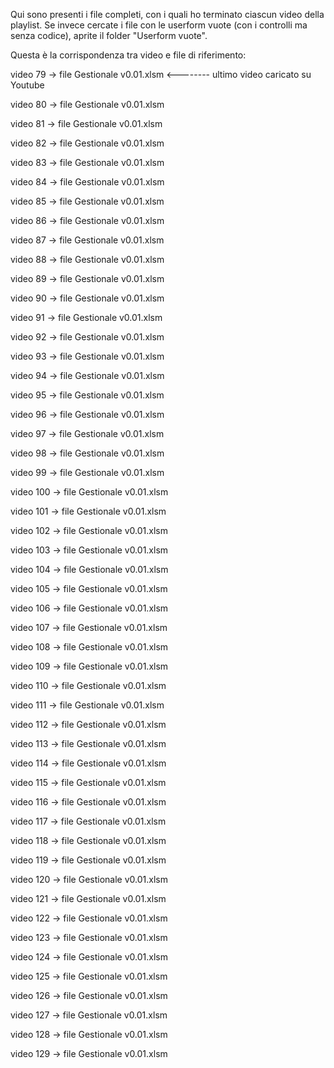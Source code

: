 Qui sono presenti i file completi, con i quali ho terminato ciascun video della playlist. Se invece cercate i file con le userform vuote (con i controlli ma senza codice), aprite il folder "Userform vuote".

Questa è la corrispondenza tra video e file di riferimento:

video 79 -> file Gestionale v0.01.xlsm     <-------- ultimo video caricato su Youtube

video 80 -> file Gestionale v0.01.xlsm

video 81 -> file Gestionale v0.01.xlsm

video 82 -> file Gestionale v0.01.xlsm

video 83 -> file Gestionale v0.01.xlsm

video 84 -> file Gestionale v0.01.xlsm

video 85 -> file Gestionale v0.01.xlsm

video 86 -> file Gestionale v0.01.xlsm

video 87 -> file Gestionale v0.01.xlsm

video 88 -> file Gestionale v0.01.xlsm

video 89 -> file Gestionale v0.01.xlsm

video 90 -> file Gestionale v0.01.xlsm

video 91 -> file Gestionale v0.01.xlsm

video 92 -> file Gestionale v0.01.xlsm

video 93 -> file Gestionale v0.01.xlsm

video 94 -> file Gestionale v0.01.xlsm

video 95 -> file Gestionale v0.01.xlsm

video 96 -> file Gestionale v0.01.xlsm

video 97 -> file Gestionale v0.01.xlsm

video 98 -> file Gestionale v0.01.xlsm

video 99 -> file Gestionale v0.01.xlsm

video 100 -> file Gestionale v0.01.xlsm

video 101 -> file Gestionale v0.01.xlsm

video 102 -> file Gestionale v0.01.xlsm

video 103 -> file Gestionale v0.01.xlsm

video 104 -> file Gestionale v0.01.xlsm

video 105 -> file Gestionale v0.01.xlsm

video 106 -> file Gestionale v0.01.xlsm

video 107 -> file Gestionale v0.01.xlsm

video 108 -> file Gestionale v0.01.xlsm

video 109 -> file Gestionale v0.01.xlsm

video 110 -> file Gestionale v0.01.xlsm

video 111 -> file Gestionale v0.01.xlsm

video 112 -> file Gestionale v0.01.xlsm

video 113 -> file Gestionale v0.01.xlsm

video 114 -> file Gestionale v0.01.xlsm

video 115 -> file Gestionale v0.01.xlsm

video 116 -> file Gestionale v0.01.xlsm

video 117 -> file Gestionale v0.01.xlsm

video 118 -> file Gestionale v0.01.xlsm

video 119 -> file Gestionale v0.01.xlsm

video 120 -> file Gestionale v0.01.xlsm

video 121 -> file Gestionale v0.01.xlsm

video 122 -> file Gestionale v0.01.xlsm

video 123 -> file Gestionale v0.01.xlsm

video 124 -> file Gestionale v0.01.xlsm

video 125 -> file Gestionale v0.01.xlsm

video 126 -> file Gestionale v0.01.xlsm

video 127 -> file Gestionale v0.01.xlsm

video 128 -> file Gestionale v0.01.xlsm

video 129 -> file Gestionale v0.01.xlsm
